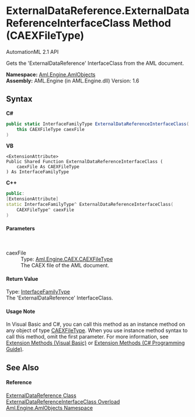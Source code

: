 # ExternalDataReference.ExternalDataReferenceInterfaceClass Method (CAEXFileType)
AutomationML 2.1 API 

Gets the 'ExternalDataReference' InterfaceClass from the AML document.

**Namespace:**&nbsp;<a href="N_Aml_Engine_AmlObjects">Aml.Engine.AmlObjects</a><br />**Assembly:**&nbsp;AML.Engine (in AML.Engine.dll) Version: 1.6

## Syntax

**C#**<br />
``` C#
public static InterfaceFamilyType ExternalDataReferenceInterfaceClass(
	this CAEXFileType caexFile
)
```

**VB**<br />
``` VB
<ExtensionAttribute>
Public Shared Function ExternalDataReferenceInterfaceClass ( 
	caexFile As CAEXFileType
) As InterfaceFamilyType
```

**C++**<br />
``` C++
public:
[ExtensionAttribute]
static InterfaceFamilyType^ ExternalDataReferenceInterfaceClass(
	CAEXFileType^ caexFile
)
```


#### Parameters
&nbsp;<dl><dt>caexFile</dt><dd>Type: <a href="T_Aml_Engine_CAEX_CAEXFileType">Aml.Engine.CAEX.CAEXFileType</a><br />The CAEX file of the AML document.</dd></dl>

#### Return Value
Type: <a href="T_Aml_Engine_CAEX_InterfaceFamilyType">InterfaceFamilyType</a><br />The 'ExternalDataReference' InterfaceClass.

#### Usage Note
In Visual Basic and C#, you can call this method as an instance method on any object of type <a href="T_Aml_Engine_CAEX_CAEXFileType">CAEXFileType</a>. When you use instance method syntax to call this method, omit the first parameter. For more information, see <a href="https://docs.microsoft.com/dotnet/visual-basic/programming-guide/language-features/procedures/extension-methods" target="_blank" rel="noopener noreferrer">Extension Methods (Visual Basic)</a> or <a href="https://docs.microsoft.com/dotnet/csharp/programming-guide/classes-and-structs/extension-methods" target="_blank" rel="noopener noreferrer">Extension Methods (C# Programming Guide)</a>.

## See Also


#### Reference
<a href="T_Aml_Engine_AmlObjects_ExternalDataReference">ExternalDataReference Class</a><br /><a href="Overload_Aml_Engine_AmlObjects_ExternalDataReference_ExternalDataReferenceInterfaceClass">ExternalDataReferenceInterfaceClass Overload</a><br /><a href="N_Aml_Engine_AmlObjects">Aml.Engine.AmlObjects Namespace</a><br />